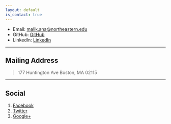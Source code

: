 ```yaml
---
layout: default
is_contact: true
---
```


* Email: [malik.ana@northeastern.edu](mailto:malik.ana@northeastern.edu)
* GitHub: [GitHub](https://github.com/ananyamalik)
* LinkedIn: [LinkedIn](https://www.linkedin.com/in/ananyamalik/)


<!-- * Phone: [+91-123123](tel:+91-123123) -->

---

## Mailing Address

> 177 Huntington Ave
> Boston, MA 02115

---

## Social

1. [Facebook](#)
2. [Twitter](https://x.com/ananyamalikk)
3. [Google+](#)
